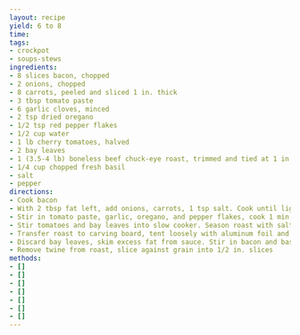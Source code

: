 ```yaml
---
layout: recipe
yield: 6 to 8
time: 
tags:
- crockpot
- soups-stews
ingredients:
- 8 slices bacon, chopped
- 2 onions, chopped
- 8 carrots, peeled and sliced 1 in. thick
- 3 tbsp tomato paste
- 6 garlic cloves, minced
- 2 tsp dried oregano
- 1/2 tsp red pepper flakes
- 1/2 cup water
- 1 lb cherry tomatoes, halved
- 2 bay leaves
- 1 (3.5-4 lb) boneless beef chuck-eye roast, trimmed and tied at 1 in. intervals
- 1/4 cup chopped fresh basil
- salt
- pepper
directions:
- Cook bacon
- With 2 tbsp fat left, add onions, carrots, 1 tsp salt. Cook until lightly browned. (~ 8 min)
- Stir in tomato paste, garlic, oregano, and pepper flakes, cook 1 min. Stir in water. Transfer to slow cooker
- Stir tomatoes and bay leaves into slow cooker. Season roast with salt and pepper and nestle into slow cooker. Cover and cook until sharp knife slips easily in and out of meat. (~ 9-10 hrs on low, ~6-7 hrs on high)
- Transfer roast to carving board, tent loosely with aluminum foil and rest for 20 min
- Discard bay leaves, skim excess fat from sauce. Stir in bacon and basil
- Remove twine from roast, slice against grain into 1/2 in. slices
methods:
- []
- []
- []
- []
- []
- []
- []
---
```

